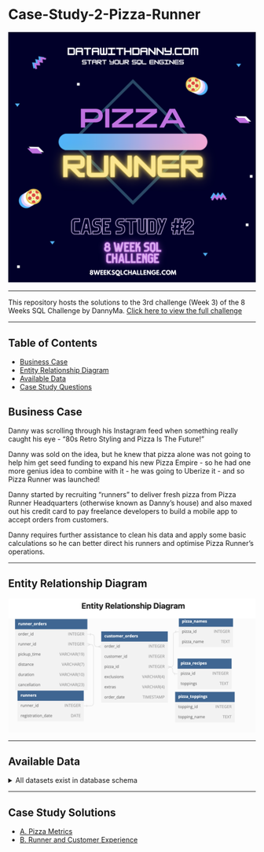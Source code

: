 # Case-Study-2-Pizza-Runner
![](Images/P1.png)

---
This repository hosts the solutions to the 3rd challenge (Week 3) of the 8 Weeks SQL Challenge by DannyMa. [Click here to view the full challenge](https://8weeksqlchallenge.com/case-study-2/)

---
## Table of Contents
- [Business Case](https://github.com/EAtheAnalyst/SQL-Challenge-Case-Study-2-Pizza-Runner/blob/main/README.md#business-case)
- [Entity Relationship Diagram](https://github.com/EAtheAnalyst/SQL-Challenge-Case-Study-2-Pizza-Runner/blob/main/README.md#entity-relationship-diagram)
- [Available Data](https://github.com/EAtheAnalyst/SQL-Challenge-Case-Study-2-Pizza-Runner/blob/main/README.md#Available-Data)
- [Case Study Questions](https://github.com/EAtheAnalyst/SQL-Challenge-Case-Study-2-Pizza-Runner/blob/main/README.md#Case-Study-Questions)

## Business Case
Danny was scrolling through his Instagram feed when something really caught his eye - “80s Retro Styling and Pizza Is The Future!”

Danny was sold on the idea, but he knew that pizza alone was not going to help him get seed funding to expand his new Pizza Empire - so he had one more genius idea to combine with it - he was going to Uberize it - and so Pizza Runner was launched!

Danny started by recruiting “runners” to deliver fresh pizza from Pizza Runner Headquarters (otherwise known as Danny’s house) and also maxed out his credit card to pay freelance developers to build a mobile app to accept orders from customers.

Danny requires further assistance to clean his data and apply some basic calculations so he can better direct his runners and optimise Pizza Runner’s operations.

---
## Entity Relationship Diagram
![](Images/E1.png)

---
## Available Data
<details>
  <summary>All datasets exist in database schema </summary>  
</details>

---
## Case Study Solutions
- [A. Pizza Metrics](https://github.com/EAtheAnalyst/SQL-Challenge-Case-Study-2-Pizza-Runner/blob/6851e3cf413f4a3be2e9b81f1c0ac147292f6cce/A.%20Pizza%20Metrics.md)
- [B. Runner and Customer Experience](https://github.com/EAtheAnalyst/SQL-Challenge-Case-Study-2-Pizza-Runner/blob/6851e3cf413f4a3be2e9b81f1c0ac147292f6cce/B.%20Runner%20and%20Customer%20Experience.md)


